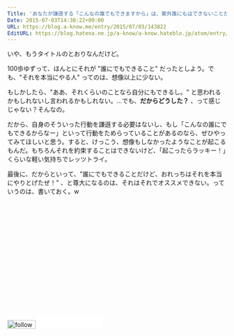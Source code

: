 ```yaml
---
Title: 'あなたが謙遜する「こんなの誰でもできますから」は、案外誰にもはできないことだったりする '
Date: 2015-07-03T14:38:22+09:00
URL: https://blog.a-know.me/entry/2015/07/03/143822
EditURL: https://blog.hatena.ne.jp/a-know/a-know.hateblo.jp/atom/entry/8454420450100033974
---
```


いや、もうタイトルのとおりなんだけど。


100歩ゆずって、ほんとにそれが "誰にでもできること" だったとしよう。でも、"それを本当にやる人" ってのは、想像以上に少ない。


もしかしたら、"ああ、それくらいのことなら自分にもできるし。" と思われるかもしれないし言われるかもしれない。...でも、**だからどうした？** 、って感じじゃない？そんなの。


だから、自身のそういった行動を謙遜する必要はないし、もし「こんなの誰にでもできるからなー」といって行動をためらっていることがあるのなら、ぜひやってみてほしいと思う。すると、けっこう、想像もしなかったようなことが起こるもんだ。もちろんそれを約束することはできないけど、「起こったらラッキー！」くらいな軽い気持ちでレッツトライ。


最後に、だからといって、"誰にでもできることだけど、おれっちはそれを本当にやりとげたぜ！" 、と尊大になるのは、それはそれでオススメできない。っていうのは、書いておく。w


<script async src="//pagead2.googlesyndication.com/pagead/js/adsbygoogle.js"></script>
<!-- article-bottom2 -->
<ins class="adsbygoogle"
     style="display:inline-block;width:300px;height:250px"
     data-ad-client="ca-pub-3463034538369189"
     data-ad-slot="5274552934"></ins>
<script>
(adsbygoogle = window.adsbygoogle || []).push({});
</script>


<div>
<a href='http://cloud.feedly.com/#subscription%2Ffeed%2Fhttp%3A%2F%2Fblog.a-know.me%2Ffeed'  target='blank'><img id='feedlyFollow' src='//s3.feedly.com/img/follows/feedly-follow-rectangle-volume-small_2x.png' alt='follow us in feedly' width='65' height='20'></a>

<iframe src="//blog.hatena.ne.jp/a-know/a-know.hateblo.jp/subscribe/iframe" allowtransparency="true" frameborder="0" scrolling="no" width="150" height="28"></iframe>
</div>


<script src="https://moshi-moshi.moshimo.works/moshimoshi/a_know_blog/2015-07-03-143822?title='%E3%81%82%E3%81%AA%E3%81%9F%E3%81%8C%E8%AC%99%E9%81%9C%E3%81%99%E3%82%8B%E3%80%8C%E3%81%93%E3%82%93%E3%81%AA%E3%81%AE%E8%AA%B0%E3%81%A7%E3%82%82%E3%81%A7%E3%81%8D%E3%81%BE%E3%81%99%E3%81%8B%E3%82%89%E3%80%8D%E3%81%AF%E3%80%81%E6%A1%88%E5%A4%96%E8%AA%B0%E3%81%AB%E3%82%82%E3%81%AF%E3%81%A7%E3%81%8D%E3%81%AA%E3%81%84%E3%81%93%E3%81%A8%E3%81%A0%E3%81%A3%E3%81%9F%E3%82%8A%E3%81%99%E3%82%8B%20'"></script>
